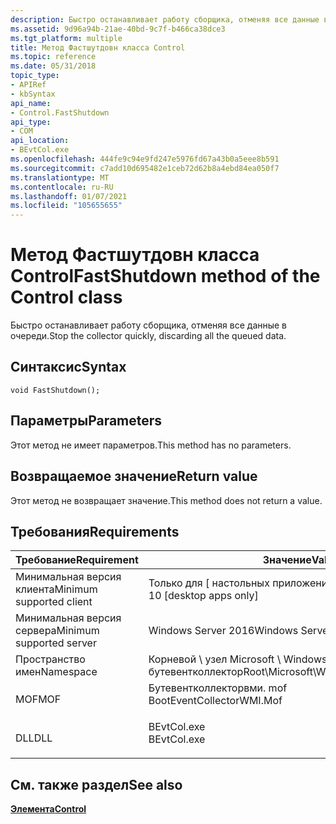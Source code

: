 ```yaml
---
description: Быстро останавливает работу сборщика, отменяя все данные в очереди.
ms.assetid: 9d96a94b-21ae-40bd-9c7f-b466ca38dce3
ms.tgt_platform: multiple
title: Метод Фастшутдовн класса Control
ms.topic: reference
ms.date: 05/31/2018
topic_type:
- APIRef
- kbSyntax
api_name:
- Control.FastShutdown
api_type:
- COM
api_location:
- BEvtCol.exe
ms.openlocfilehash: 444fe9c94e9fd247e5976fd67a43b0a5eee8b591
ms.sourcegitcommit: c7add10d695482e1ceb72d62b8a4ebd84ea050f7
ms.translationtype: MT
ms.contentlocale: ru-RU
ms.lasthandoff: 01/07/2021
ms.locfileid: "105655655"
---
```

# <a name="fastshutdown-method-of-the-control-class"></a><span data-ttu-id="4376d-103">Метод Фастшутдовн класса Control</span><span class="sxs-lookup"><span data-stu-id="4376d-103">FastShutdown method of the Control class</span></span>

<span data-ttu-id="4376d-104">Быстро останавливает работу сборщика, отменяя все данные в очереди.</span><span class="sxs-lookup"><span data-stu-id="4376d-104">Stop the collector quickly, discarding all the queued data.</span></span>

## <a name="syntax"></a><span data-ttu-id="4376d-105">Синтаксис</span><span class="sxs-lookup"><span data-stu-id="4376d-105">Syntax</span></span>


```mof
void FastShutdown();
```



## <a name="parameters"></a><span data-ttu-id="4376d-106">Параметры</span><span class="sxs-lookup"><span data-stu-id="4376d-106">Parameters</span></span>

<span data-ttu-id="4376d-107">Этот метод не имеет параметров.</span><span class="sxs-lookup"><span data-stu-id="4376d-107">This method has no parameters.</span></span>

## <a name="return-value"></a><span data-ttu-id="4376d-108">Возвращаемое значение</span><span class="sxs-lookup"><span data-stu-id="4376d-108">Return value</span></span>

<span data-ttu-id="4376d-109">Этот метод не возвращает значение.</span><span class="sxs-lookup"><span data-stu-id="4376d-109">This method does not return a value.</span></span>

## <a name="requirements"></a><span data-ttu-id="4376d-110">Требования</span><span class="sxs-lookup"><span data-stu-id="4376d-110">Requirements</span></span>



| <span data-ttu-id="4376d-111">Требование</span><span class="sxs-lookup"><span data-stu-id="4376d-111">Requirement</span></span> | <span data-ttu-id="4376d-112">Значение</span><span class="sxs-lookup"><span data-stu-id="4376d-112">Value</span></span> |
|-------------------------------------|------------------------------------------------------------------------------------------------------|
| <span data-ttu-id="4376d-113">Минимальная версия клиента</span><span class="sxs-lookup"><span data-stu-id="4376d-113">Minimum supported client</span></span><br/> | <span data-ttu-id="4376d-114">Только для \[ настольных приложений Windows 10\]</span><span class="sxs-lookup"><span data-stu-id="4376d-114">Windows 10 \[desktop apps only\]</span></span><br/>                                                          |
| <span data-ttu-id="4376d-115">Минимальная версия сервера</span><span class="sxs-lookup"><span data-stu-id="4376d-115">Minimum supported server</span></span><br/> | <span data-ttu-id="4376d-116">Windows Server 2016</span><span class="sxs-lookup"><span data-stu-id="4376d-116">Windows Server 2016</span></span><br/>                                                                       |
| <span data-ttu-id="4376d-117">Пространство имен</span><span class="sxs-lookup"><span data-stu-id="4376d-117">Namespace</span></span><br/>                | <span data-ttu-id="4376d-118">Корневой \\ узел Microsoft \\ Windows \\ бутевентколлектор</span><span class="sxs-lookup"><span data-stu-id="4376d-118">Root\\Microsoft\\Windows\\BootEventCollector</span></span><br/>                                              |
| <span data-ttu-id="4376d-119">MOF</span><span class="sxs-lookup"><span data-stu-id="4376d-119">MOF</span></span><br/>                      | <dl> <span data-ttu-id="4376d-120"><dt>Бутевентколлекторвми. mof</dt></span><span class="sxs-lookup"><span data-stu-id="4376d-120"><dt>BootEventCollectorWMI.Mof</dt></span></span> </dl> |
| <span data-ttu-id="4376d-121">DLL</span><span class="sxs-lookup"><span data-stu-id="4376d-121">DLL</span></span><br/>                      | <dl> <span data-ttu-id="4376d-122"><dt>BEvtCol.exe</dt></span><span class="sxs-lookup"><span data-stu-id="4376d-122"><dt>BEvtCol.exe</dt></span></span> </dl>               |



## <a name="see-also"></a><span data-ttu-id="4376d-123">См. также раздел</span><span class="sxs-lookup"><span data-stu-id="4376d-123">See also</span></span>

<dl> <dt>

[<span data-ttu-id="4376d-124">**Элемента**</span><span class="sxs-lookup"><span data-stu-id="4376d-124">**Control**</span></span>](control.md)
</dt> </dl>

 

 




